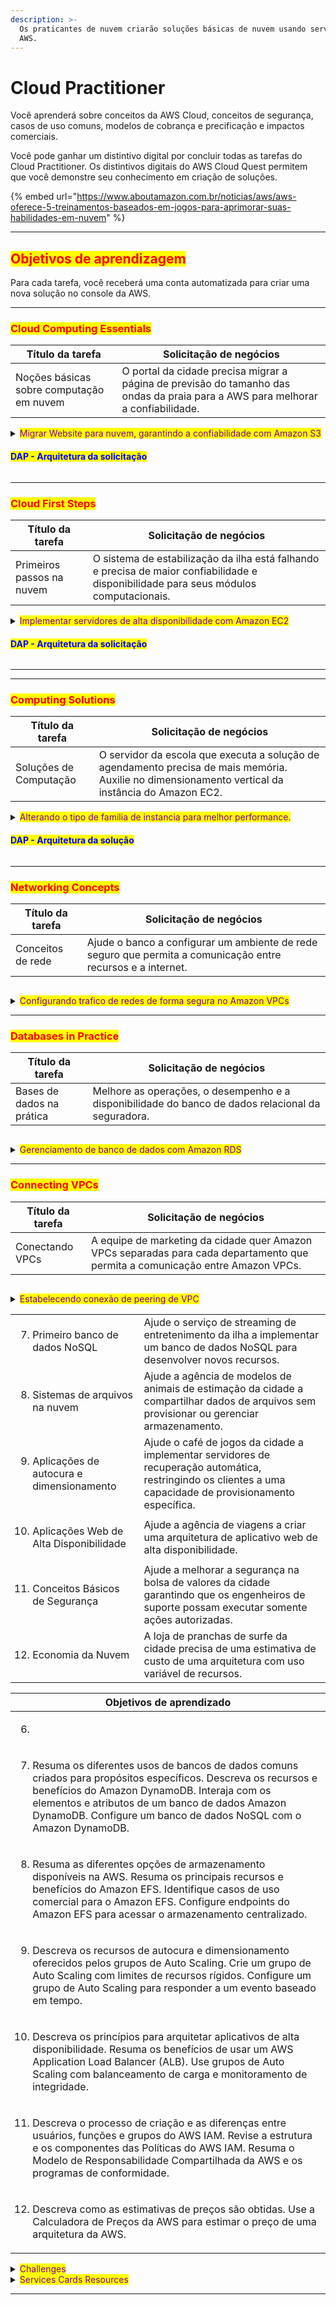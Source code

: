 ```yaml
---
description: >-
  Os praticantes de nuvem criarão soluções básicas de nuvem usando serviços da
  AWS.
---
```


# Cloud Practitioner

Você aprenderá sobre conceitos da AWS Cloud, conceitos de segurança, casos de uso comuns, modelos de cobrança e precificação e impactos comerciais.

Você pode ganhar um distintivo digital por concluir todas as tarefas do Cloud Practitioner. Os distintivos digitais do AWS Cloud Quest permitem que você demonstre seu conhecimento em criação de soluções.

{% embed url="https://www.aboutamazon.com.br/noticias/aws/aws-oferece-5-treinamentos-baseados-em-jogos-para-aprimorar-suas-habilidades-em-nuvem" %}

***

## <mark style="color:red;">**Objetivos de aprendizagem**</mark>

Para cada tarefa, você receberá uma conta automatizada para criar uma nova solução no console da AWS.

***

### <mark style="color:red;">Cloud Computing Essentials</mark>

| Título da tarefa                         | Solicitação de negócios                                                                                                         |
| ---------------------------------------- | ------------------------------------------------------------------------------------------------------------------------------- |
| Noções básicas sobre computação em nuvem | O portal da cidade precisa migrar a página de previsão do tamanho das ondas da praia para a AWS para melhorar a confiabilidade. |

<details>

<summary><mark style="color:purple;">Migrar Website para nuvem, garantindo a confiabilidade com Amazon S3</mark></summary>

Articule as características da plataforma de computação em nuvem da AWS. Descreva os principais benefícios do uso de produtos e serviços da AWS. Compare e contraste os serviços de nuvem da AWS com a infraestrutura On-Premises.&#x20;

1. Implemente a hospedagem de uma página da Web estática usando o Amazon S3.

* [x] Create a bucket in Amazon S3.
* [x] Enable static website hosting on the S3 Bucket
* [x] Test access to the webpage hosted on Amazon S3

***

<mark style="color:purple;">**Step 1**</mark>

1. In the top navigation bar search box, type: S3
2. In the search results, under services, click S3.
3. Go to the next step

<mark style="color:red;">**Concept:**</mark> The AWS Management Console is a web interface to access and manage the broad collection of service provided by Amazon Web Service (AWS).

![](<../../../.gitbook/assets/image (94).png>)

<mark style="color:purple;">**Step 2**</mark>

1. On the General purpose buckets lab tab, click the bucket name that starts with website-bucket-.
2. The bucket name that starts with website-bucket- contains code required for this lab.
3. Go to the next step

<mark style="color:red;">**Concept:**</mark> Amazon Simple Storage Service(Amazon S3) is an object storage service that offers industry-leading scalability, data availability, security, and performance. Customers of all sizes and industries can use Amazon S3 to store and protect any amount of data for a range of use cases, such as data lakes, websites, mobile application, backup and restore, archive, enterprise applications, IoT devices, and big data analystics.

![](<../../../.gitbook/assets/image (96).png>)

<mark style="color:purple;">Step 3</mark>

1. On the Objects tab, review the objects in the bucket

* Five files should be displayed
* These files contain the contents of the static webpage
* Local files can be loaded into this S3 bucket by using the Upload button.

2. choose the check box to select text.html.
3. Click Actions to expand the dropdown menu
4. Choose Rename object
5. Go to the next step

<mark style="color:red;">**Concept**</mark><mark style="color:red;">:</mark> A bucket is a container for objects stored in Amazon S3. Every object is contained in a bucket. Amazon S3 offers a range of storage classes for the objects that you store. You choose a class depending on your use case scenario and performance access requirements. Amazon S3 provides storage classes for frequently accessed, infrequently accessedm and archive access objects.

![](<../../../.gitbook/assets/image (97).png>)

<mark style="color:purple;">Step 4</mark>

1. Fpr new object name, type: error.html

* This file contains the code for the error page, which opens whenever something goes wrong.

2. Click save changes.
3. Go to the next step

<mark style="color:red;">**Concepts**</mark>: You can choose the geographical. AWS Region where Amazon S3 stores the buckets that you create. You might choose a Region to optimize latency, minimize costs, or address regulatory requirements. Objects stored in an AWS Region never leave the Region unless you explicitly transfer or replicate them to another Region. For example, objects stored in the Europe (ireland) Region never leave it. Howewer, Amazon S3 redundantly stores objects on multiple devices across a minimum of three Availability Zones in an AWS Region. An Availability Zones is one or more dicrete data centers with redundant power, networking, and connectivity in an AWS Region.

![](<../../../.gitbook/assets/image (98).png>)

<mark style="color:purple;">Step 5</mark>

1. In the success alert, review the message.
2. Click the Permissions tab.
3. Go to the next step

<mark style="color:red;">**Concept:**</mark> Using Amazon S3, you can upload objects up to 5GB in size with a single PUT operation. For larget objects, up to 5TB in size, use the mutipart upload API.

![](<../../../.gitbook/assets/image (99).png>)

<mark style="color:purple;">Step 6</mark>

1. In the block public access(bucket settings) section, review to ensure that blick all public access is set to Off.

* Turning off "blick all public access" is necessary for static web hosting through your S3 bucket.

2. Scroll down to Bucket policy
3. Go to the step

<mark style="color:red;">**Concept:**</mark> By default, all Amazon S3 resources(buckets, objects, and related subresources) are private. Only the resource owner can access them. The resource owner can optionally grant access permissions to others by writing an access policy.

![](<../../../.gitbook/assets/image (100).png>)

<mark style="color:purple;">Step 7</mark>

1. In the bucket policy editor window, review the policy

* This policy allows public access to the S3 bucket
* Effect says this policy will Allow acess.
* Principal defines who has access, In this case, \* represents anyone.
* Action defines what users can do to objects in the bucket. In this case, users can only retrieve data with GetObject.
* Resources specifiles that this policy applies to only this bucket.
* Generally, to safeguard against unintentional data exposure, we recommend strict S3 bucket permissions in production.
* Scroll up to the top of the page.
* Go to the next step

<mark style="color:red;">**Concept:**</mark> You can grant permissions to your Amazon S3 resources through bucket policies and user policies. Both options use JSON-based access policy language. An Amazon Resource Name(ARN) uniquely identifies AWS resources.

```json
{
    "Version": "2012-10-17",
    "Id": "StaticWebPolicy",
    "Statement": [
        {
            "Sid": "S3GetObjectAllow",
            "Effect": "Allow",
            "Principal": "*",
            "Action": "s3:GetObject",
            "Resource": "arn:aws:s3:::website-bucket-1bf06570/*"
        }
    ]
}
```

<mark style="color:purple;">Step 8</mark>

1. Click the Properties tab.
2. Go to the next step

<mark style="color:red;">**Concept**</mark>: To hosta static website on Amazon S3, configure you bucket for static website hosting, set permissions, and add in index document, Available options include redirects, logging, and error documents.

![](<../../../.gitbook/assets/image (103).png>)

<mark style="color:purple;">Step 9</mark>

1. Scroll down to Static website hosting.
2. Click edit
3. Go to the next step

![](<../../../.gitbook/assets/image (104).png>)

<mark style="color:purple;">Step 10</mark>

1. For static website hosting, choose Enable.
2. For hosting type, choose host a static website
3. For index document, type: index.html
4. For error document, type: error.html
5. Go to the next step

<mark style="color:red;">**Concept:**</mark> Amazon S3 supports virtual-hosted-style URL's and path-style URL's.

A virtual-hosted-style URL looks like: https://bucket-name.s3.Region.amazonaws.com/key

A path-style URL look like: https://s3.Region.amazonaws.com/bucket-name/keyname

![](<../../../.gitbook/assets/image (105).png>)

<mark style="color:purple;">Step 11</mark>

1. Scroll down to the bottom of the page.
2. Click Save changes
3. Go to the next step

<mark style="color:purple;">Step 12</mark>

1. Croll down to static website hosting.
2. Review to ensure that hosting type is set to bucket hosting.
3. Under bucket website endpoint, click the copy icon to copy the provided endpoint.
4. Go to the next step

![](<../../../.gitbook/assets/image (106).png>)

<mark style="color:purple;">Step 13</mark>

1. To load the Beach Wave Conditions webpage, in a new browser tab(or window) address bar, paste the bucket website endpoint that you just copied, and then press Enter.
2. Go to next step

![](<../../../.gitbook/assets/image (107).png>)

***

DIY Activities

* [x] Rename index.html to waves.html

![](<../../../.gitbook/assets/image (17).png>)

</details>

#### <mark style="color:blue;">DAP - Arquitetura da solicitação</mark>

<figure><img src="../../../.gitbook/assets/image (3) (1) (1) (1).png" alt=""><figcaption></figcaption></figure>

***

### <mark style="color:red;">Cloud First Steps</mark>

| Título da tarefa          | Solicitação de negócios                                                                                                                |
| ------------------------- | -------------------------------------------------------------------------------------------------------------------------------------- |
| Primeiros passos na nuvem | O sistema de estabilização da ilha está falhando e precisa de maior confiabilidade e disponibilidade para seus módulos computacionais. |

<details>

<summary><mark style="color:purple;">Implementar servidores de alta disponibilidade com Amazon EC2</mark></summary>

![](<../../../.gitbook/assets/image (18).png>)Resuma os benefícios da infraestrutura da AWS. Descreva as regiões e zonas de disponibilidade da AWS.&#x20;

1. Implante instâncias do Amazon EC2 em várias zonas de disponibilidade.

* [x] Launch two EC2 instances into separate AZs in same Region
* [x] Configure a user data scropt to display the instance in a browser

***

<mark style="color:purple;">**Step 1**</mark>

1. On the top navigation bar, review the Region selector to ensure that the Region is set to N. Virginia (us-east-1)
2. In the Services search box, type: EC2
3. In the search results, under service, click EC2
4. Go to the next step

<img src="../../../.gitbook/assets/image (4) (1) (1) (1).png" alt="" data-size="original">

<mark style="color:purple;">**Step 2**</mark>

1. In the left navigation pane, click EC2 Dashboard.
2. In the Launch instance section, click Launch Instance.
3. Go to the next step

<mark style="color:red;">**Concept:**</mark> An Amazon Elastic Compute Cloud (Amazon EC2) instance is a virtual server in the cloud.

![](<../../../.gitbook/assets/image (5) (1) (1) (1).png>)

<mark style="color:purple;">**Step 3**</mark>

1. In the Name and tags section, for name, type a name that you like, such as: webserver01
2. In the Application and OS images section, under Quick Start, choose Amazon Linux.
3. Scroll down to Amazon Machine Image (AMI).
4. Go to the next step

<mark style="color:red;">**Concept:**</mark> An Amazon Machine Image (AMI) provides the information required to launch an instance. You must specify an AMI when you launch an instance. You can launch multiple instances from a single AMI when you need multiple instances with the same configuration. You can use different AMIs to launch instances when you need different configurations.

![](<../../../.gitbook/assets/image (6) (1) (1).png>)

<mark style="color:purple;">**Step 4**</mark>

1. Click the Amazon Machine Image (AMI) dropdown menu.
2. Choose Amazon Linux 2 AMI (HVM).

* Be sure to choose Amazon Linux 2, not Amazon Linux 2023 AMI, or your launch will fail.

3. For instance type, if not already selected, choose t2.micro.
4. Scroll down to Key pair (login)
5. Go to the next step.

<mark style="color:red;">**Concept:**</mark> When you launch an instance, the instance type that you specify determines the hardware of the host computer used for your instance. Each instance type offers different compute, memory, and storage capabilities and are grouped in instance families based on these capabilities.

![](<../../../.gitbook/assets/image (7) (1) (1).png>)

<mark style="color:purple;">**Step 5**</mark>

1. For Key pair name, choose proceed without a key pair.
2. In the Network settings section, click Edit.
3. Go to the next setp

<mark style="color:red;">**Concept:**</mark> Amazon EC2 uses public key cryptography to encrypt and decrypt login information. Public key cryptography uses a public key to encrypt a piece of data, and then the recipient uses their private key to decrypt the data. The public and private keys are known as a key pair.

![](<../../../.gitbook/assets/image (8) (1) (1).png>)

<mark style="color:purple;">**Step 6**</mark>

1. For VPC, choose LabVpc.

* Your solution will fail if you do not choose this VPC.

2. For Subnet, choose the subnet in the us-east-1a Availability Zone

* Node the AZ choices on the dopdown list.

3. Go to the next step

<mark style="color:red;">**Concept:**</mark> Amazon EC2 is hosted in multiple locations worldwide. These locations are composed of Regions, Availability Zones (AZs), and Local Zones. Each Region, is a separate geographic area that has multiple, isolated localtions known as Availability Zones.

A virtual Private Cloud (VPC) is a virtual network dedicated to your AWS account. While a VPC resides in an AWS Region, a subnet must reside within a single AZ.

![](<../../../.gitbook/assets/image (9) (1) (1).png>)

<mark style="color:purple;">**Step 7**</mark>

1. For Security Group Name, type: Security-Group-Lab
2. For Description, type: HTTP Security Group
3. For Type, choose HTTP.
4. Scroll down to configure storage,
5. Go to the next step;

<mark style="color:red;">**Concept:**</mark> A security group acts as a virtual firewall that controls the traffic for one or more instances. When you launch an instance, you can specify one or more security groups is used. You can add rules to each security group that allows traffic to or from its associated instances.

![](<../../../.gitbook/assets/image (10) (1) (1).png>)

<mark style="color:purple;">**Step 7**</mark>

1. In the configure storage section, for Root volume, choose gp2 from the dropdown menu.

* If gp3 is selected, confirme that you chose the correct AMI in a provious step.

2. Click to expand the Advanced details section.
3. Go to the next step

<mark style="color:red;">**Concepts:**</mark> When you launch an instance, the root device volume contains the image used to boot instance

![](<../../../.gitbook/assets/image (11) (1) (1).png>)

<mark style="color:purple;">**Step 8**</mark>

1. Open the user-data file that you downloaded earlier ([user-data](https://github.com/danncastro/aws-hands-on-labs/blob/main/cloud-quest/cloud-pratitioner/user-data)), and then review the content.

* This user data script launches a web server, using port 80, to display internal information about the instance.
* The code block in your file is longer than what is displayed in the screenshot exemple.

2. Go to the next step

![](<../../../.gitbook/assets/image (12) (1) (1).png>)

<mark style="color:purple;">**Step 9**</mark>

1. On the console, scroll down to User data.
2. Click choose file.
3. Select the user-data file that you review in previous step (not shown)
4. Go to the next step.

<mark style="color:red;">**Concept**</mark>: When you launch an instance in Amazon EC2, you have the options of passing user data to the instance that can be used to perform common automated configuration task and even run scripts after the instance starts.

![](<../../../.gitbook/assets/image (13) (1) (1).png>)

<mark style="color:purple;">**Step 10**</mark>

1. Review the User data content
2. Go to next step

![](<../../../.gitbook/assets/image (14) (1) (1).png>)

<mark style="color:purple;">**Step 11**</mark>

1. Review the Summary section.

* The Summary section, when your browser is fully expanded, will float on the right side.
* For Software Image (AMI) confirm you have selected Amazon Linux 2.

2. Click Launch instance.
3. Go to the next step

<mark style="color:red;">**Concept:**</mark> It's always a good idea to review the instance launch details that you have configured before you deploy the instance.

![](<../../../.gitbook/assets/image (15) (1) (1).png>)

<mark style="color:purple;">**Step 12**</mark>

1. In the sucess alert, review the message.
2. Scroll down to the bottom of the page.
3. Go to the next step

![](<../../../.gitbook/assets/image (16) (1) (1).png>)

<mark style="color:purple;">**Step 13**</mark>

1. Click view all instances.

* If you receive an error related to insufficient capacity, try using the t3 instance family instead of t2.

2. Go to the next step.

![](<../../../.gitbook/assets/image (17) (1) (1).png>)

<mark style="color:purple;">**Step 14**</mark>

1. In the instances section, choose the check box to select your EC2 instance.
2. Under Instance state, review to ensure that the instance is Running before proceeding.
3. After the instance state display Running, under Public IPv4 DNS, click the copy icon to copy the provided address.

* Do not use the "open address" link.

4. Go to the next step.

<mark style="color:red;">**Concept:**</mark> An instance enters the pending state when it launches for the firt time. It changes to a running state when it is ready for use.

![](<../../../.gitbook/assets/image (19) (1).png>)

<mark style="color:purple;">**Step 15**</mark>

1. In a new browser tab address bar, paste the DNS that you just copied and press Enter.
2. Review the details about your instance.

* The user data script generates a webpage to display the instance details.
* You might need to refresh your browser to see that the instance is running.
* If you see a connection timeout message when opening the webpage, check that the address begins with http and not https.
* The public DNS and the security group are used to access the instance details that appear on the webpag.

<img src="../../../.gitbook/assets/image (20) (1).png" alt="" data-size="original">.

***

DIY Activities

* [x] Launch a second Amazon EC2 instance in a different Availability Zone of the same AWS Region.

<img src="../../../.gitbook/assets/image (19).png" alt="" data-size="original">

![](<../../../.gitbook/assets/image (20).png>)<img src="../../../.gitbook/assets/image (21).png" alt="" data-size="original">

</details>

#### <mark style="color:blue;">DAP - Arquitetura da solicitação</mark>

<figure><img src="../../../.gitbook/assets/image (2) (1) (1) (1).png" alt=""><figcaption></figcaption></figure>

***

***

### <mark style="color:red;">Computing Solutions</mark>

| Título da tarefa       | Solicitação de negócios                                                                                                                            |
| ---------------------- | -------------------------------------------------------------------------------------------------------------------------------------------------- |
| Soluções de Computação | O servidor da escola que executa a solução de agendamento precisa de mais memória. Auxilie no dimensionamento vertical da instância do Amazon EC2. |

<details>

<summary><mark style="color:purple;">Alterando o tipo de familia de instancia para melhor performance.</mark></summary>

Descreva famílias de instâncias e tipos de instâncias do Amazon EC2. Descreva o dimensionamento horizontal e vertical.

1. Reconhecer opções para conectar-se a instâncias do Amazon EC2.

* [x] &#x20;Explore Amazon EC2 instance types.
* [x] Filter EC2 instances based on their attributes.
* [x] Connect to an EC2 instance using Amazon EC2 Session Manager
* [x] View EC2 instance metadata using the instance public IP address.
* [x] Start and stop an EC2 instance by using the Amazon EC2 console.

***

<mark style="color:purple;">**Step 1**</mark>

1. On the top navigation bar, review the Region selector to ensure that the Region is set to N. Virginio (us-east-1).
2. In the Services search box, type: EC2
3. In the search results, under Services, click EC2.
4. Go to next step

![](<../../../.gitbook/assets/image (22) (1).png>)

<mark style="color:purple;">**Step 2**</mark>

1. In the left navigation pane, click instances.
2. Go to the next step

<mark style="color:red;">**Concepts:**</mark> Amazon Elastic Compute Cloud (Amazon EC2) instances provide virtual compute capacity in the cloud. With a choice of processor, storage, networking, operating system, and purchase model the service offers a broad and deep solution.

![](<../../../.gitbook/assets/image (23) (1).png>)

<mark style="color:purple;">**Step 3**</mark>

1. In the instances section, choose the check box to select the AWS Computing Solutions instance.
2. Click the Details tab.
3. Review the details.
4. Go to the next step

<mark style="color:red;">**Concepts**</mark>: Information about the instance (such as its public IP, private IP, and public DNS) is displyaed in the instance summary section by selecting the EC2 instance.

![](<../../../.gitbook/assets/image (24) (1).png>)

<mark style="color:purple;">**Step 4**</mark>

1. in the left navigation pane, click Instance Types.
2. Go to the next step

<mark style="color:red;">**Concept:**</mark> Amazon EC2 provides a wide selection of instance types that belong to instance families that are optimized to fit different use cases.

![](<../../../.gitbook/assets/image (25) (1).png>)

<mark style="color:purple;">**Step 5**</mark>

1. In the Instances types section, in the filter box, type the fllowing and press Enter after each:

* t3.large
* c5.large
* r5.large

2. Choose the three check boxes to select each added instance types.
3. Go to the next step

<mark style="color:red;">Concept:</mark> Each instance type includes one or more instance sizes, so you can scale your resources to the requirements of your target workload.

![](<../../../.gitbook/assets/image (26) (1).png>)

<mark style="color:purple;">**Step 6**</mark>

1. For each instance types, review the instance details.
2. To compare compute, networking, storage, accelerators, and pricing information, scroll down.
3. In the left navigation pane, click instances.
4. Go to the next step

<mark style="color:red;">**Concept:**</mark> Using the Amazon EC2 console, you can filter instance attributes such as instance types, instance family, and instance size. You can search using keyworkds, atribute names, or expressions.

![](<../../../.gitbook/assets/image (27) (1).png>)

<mark style="color:purple;">**Step 7**</mark>

1. Choose the check box to select the AWS Computing Solutions instances.
2. On the details tab, under Public IPv4 address, click the copy icon to copy the provided address.

* Do not use the "open address" link

3. Go to the next step

<mark style="color:red;">**Concept:**</mark> Instance metadata is data about your instance that you can use to configure or manage the running instance. Instance metadata is divided into categories; for exemple, host name, events, and securiy groups.

![](<../../../.gitbook/assets/image (28) (1).png>)

<mark style="color:purple;">**Step 8**</mark>

1. Open a new browser tab, and then paste the IP Address that you just copied and press Enter (not shown).
2. Review the instance details, and then return to the previous browser.

* You should land on the instance page in the Amazon EC2 Console.

3. Go to the next step.

<mark style="color:red;">**Concept:**</mark> When creeating a new insntace, you can enable the instance metadata service (IMDS) through the Advanced details sections. This way, you can display attibute details by using the instance's public IP.

![](<../../../.gitbook/assets/image (29) (1).png>)

<mark style="color:purple;">**Step 9**</mark>

1. In the instances section, click Connect.
2. Go to the next step

<mark style="color:red;">**Concept:**</mark> You have the flexibility to connect to an EC2 instance by using Amazon EC2 Instance Connect, Session Manager (a capability of AWS Systems Manager), or an SSH client.

![](<../../../.gitbook/assets/image (30) (1).png>)

<mark style="color:purple;">**Step 10**</mark>

1. Click EC2 Instance Connect tab.
2. Review the connection settings.
3. Click the Session Manager tab.
4. Go to the next step

<mark style="color:red;">**Concept:**</mark> EC2 Instance Connect provides an efficient and secure way to connect to your Linux instances. EC2 Instance Connect uses AWS Identity and Access Management (IAM) policies and principals to control SSH access to you instances, removing the need to share and manage SSH keys.

![](<../../../.gitbook/assets/image (31).png>)

<mark style="color:purple;">**Step 11**</mark>

1. Review the Session Manager usage details.
2. Click the SSH client tab.
3. Go to the next step

<mark style="color:red;">**Concept:**</mark> Using Session Manager, you can manage your EC2 instances through an interactive one-click, browser-based shell or through the AWS Command Line Interface (AWS CLI). After the session begins, you can run bash commands as you would through any other connection type.

![](<../../../.gitbook/assets/image (32).png>)

<mark style="color:purple;">**Step 12**</mark>

1. Review the requirements for connecting through SSH.
2. Click to go back to the Session Manager tab.
3. Go to the next step.

<mark style="color:red;">**Concept:**</mark> You can connect to your instance by using an SSH client on your local device through your instance key pair. Your device might have an SSH client by default or you might need to install an SSH client.

![](<../../../.gitbook/assets/image (33).png>)

<mark style="color:purple;">**Step 13**</mark>

1. Click connect, and then wait for the terminal window to open.
2. Go to the next step.

<mark style="color:red;">**Concept:**</mark> Session Manager provides secure and auditable node management without the need to open inbound ports, maintain bastion hosts, or manage SSH keys. Session Manager also allows you to comply with corporate policies that require controlled access to managed nodes, strict security practicesm and fully auditable logs with node access details, while providing end users with simple onde-click cross-platform access to your managed nodes.

![](<../../../.gitbook/assets/image (34).png>)

<mark style="color:purple;">**Step 14**</mark>

1. To provide root privileges to the current session, in the terminal window, at the command prompt, run the following command (type the command and press Enter):  `sudo -i`
2. To change to the application directory, run: `cd ../home/ec2-user/sample-app`

* Be sure to add a space between `cd` and the `../` command.
* A sample application resides on this instance.

3. To view the files in the sample\_app directory, run: `ls`
4. To check the instance log, run: `tail -lf aws_compute_solutions.log`

<mark style="color:red;">**Concept:**</mark> After you are connected to the instance, you can control the instance by using AWS CLI command. The command prompt behaves as if you are connected locally.

![](<../../../.gitbook/assets/image (35).png>)

<mark style="color:purple;">**Step 15**</mark>

1. Review the log details.

* To quit, press CTRL + C on your keyboard.

2. Close the terminal tab to return to the instances page in the Amazon EC2 console.
3. Go to the next step.

![](<../../../.gitbook/assets/image (36).png>)

<mark style="color:purple;">**Step 16**</mark>

1. Click Actions to expand the dropdown menu.
2. Choose Instance settings.
3. Choose Edit user data.
4. Go to the next step

<mark style="color:red;">**Concept:**</mark> You can use the Actions dropdown menu to control the instance state and modify instance attributes.

![](<../../../.gitbook/assets/image (37).png>)

<mark style="color:purple;">**Step 17**</mark>

1. Under Current user data, review the commands.
2. Click Cancel.
3. Go to the next step

<mark style="color:red;">**Concept**</mark>**:** You can also use instance metadata to access user data that you specified when launching your instance.

![](<../../../.gitbook/assets/image (38).png>)

<mark style="color:purple;">**Step 18**</mark>

1. In the left navigation pane, click instances.
2. In the Instances section, click Instance state to expand the dropdown menu.
3. Choose Stop instance.
4. Go to the next step.

<mark style="color:red;">**Concept:**</mark> Using the instance state dropdown menu, you can place an instance into different states of activity. You can start and stop an instance if it has an Amazon Elastic Block Store (Amazon EBS) volume as its root device.

![](<../../../.gitbook/assets/image (39).png>)

<mark style="color:purple;">**Step 19**</mark>

1. In the pop-up box, click Stop.
2. Go to the next step

<mark style="color:red;">**Concept:**</mark> Afteran instance stops, CPU usage and data transfer charges cease, but storage charges for any attached Amazon EBS volumes continue.

![](<../../../.gitbook/assets/image (40).png>)

<mark style="color:purple;">**Step 20**</mark>

1. Review the successfully stopped banner.
2. On the Details tab, after the instance state changes to Stopped, review the Public IPv4 address and DNS.

* They should both be empty. You may need to click the refresh button under the banner to see the empty settings.

3. Go to the next step.

<mark style="color:red;">**Concept:**</mark> Each time you start a stopped instance, AWS charges a minimum of one minutes for the use of per-second billing instances. After one minute, AWS charges only for the seconds that you use.

![](<../../../.gitbook/assets/image (41).png>)

<mark style="color:purple;">**Step 21**</mark>

1. In Actions to expand the dropdown menu.
2. Choose instance settings.
3. Review the available options.

* You have different options to change your instance, such as type, termination protectionm and shutdown behavior.

4. Go to the next step.

<mark style="color:red;">**Concept:**</mark> You must stop your Amazon EBS-backend instance before you can change its instance type. Plan for downtime while your instance is stopped. Stopping the instance and changing its instance type might take a few minutes, and restarting your instance might take a variable amount of time depending on your application's startup scripts.

![](<../../../.gitbook/assets/image (42).png>)

<mark style="color:purple;">**Step 22**</mark>

1. Click Instance state to expand the dropdown menu.
2. Choose Start Instance.
3. Go to the next step

![](<../../../.gitbook/assets/image (43).png>)

<mark style="color:purple;">**Step 23**</mark>

1. After the instance reaches the Running state, review the instance details.

* Node that the public IPv3 address and DNS are now populated.

2. Go to the next step.

![](<../../../.gitbook/assets/image (44).png>)

Finished.

</details>

#### <mark style="color:blue;">DAP - Arquitetura da solução</mark>

<figure><img src="../../../.gitbook/assets/image (21) (1).png" alt=""><figcaption></figcaption></figure>

***

### <mark style="color:red;">Networking Concepts</mark>

| Título da tarefa  | Solicitação de negócios                                                                                      |
| ----------------- | ------------------------------------------------------------------------------------------------------------ |
| Conceitos de rede | Ajude o banco a configurar um ambiente de rede seguro que permita a comunicação entre recursos e a internet. |

<figure><img src="../../../.gitbook/assets/image (17) (1).png" alt=""><figcaption></figcaption></figure>

<details>

<summary><mark style="color:purple;">Configurando trafico de redes de forma segura no Amazon VPCs</mark></summary>

Defina os principais recursos de VPCs, sub-redes, gateways de internet e tabelas de rotas. Descreva os benefícios de usar Amazon VPCs. Declare os conceitos básicos de notação de bloco CIDR e endereçamento IP.&#x20;

1. Explique como o tráfego VPC é roteado e protegido usando gateways, listas de controle de acesso à rede e grupos de segurança.

* [x] Explore the components that comprise a virtual private cloud (VPC)
* [x] Configure a route table attached to a subnet within a VPC.
* [x] Configure an internet gateway inside a VPC.
* [x] Configure inbound rules within a security group to control access.

***

<mark style="color:purple;">**Step 1**</mark>

1. On the top navigation bar, review the Region selector to ensure that the Region is set to N. Virginio (us-east-1).
2. In the Services search box, type: EC2
3. In the search results, under Services, click EC2.
4. Go to next step

<mark style="color:red;">**Concept:**</mark> AWS launched its very first Amazon Elastic Compute Cloud (Amazon EC2) instance in August, 2006.

![](<../../../.gitbook/assets/image (22) (1).png>)

<mark style="color:purple;">**Step 2**</mark>

1. In the left navigation pane, click instances.
2. Go to the next step

![](<../../../.gitbook/assets/image (5) (1).png>)

<mark style="color:purple;">**Step 3**</mark>

1. In the instances section, choose the check box to select Web Server instance.
2. On the Details tab, under Public IPv4 address, click the copy icon to copy the provided addredd.
3. Go to the next step

![](<../../../.gitbook/assets/image (1) (1) (1).png>)

<mark style="color:purple;">**Step 4**</mark>

1. In a new browser tab, paste the IP Address that you just copied and press Enter.

* After a few minutes, a site timeout message will appear.

2. To solve this issue return to the previous browser (the Instances page in the Amazon EC2 console).
3. Go to the next step

![](<../../../.gitbook/assets/image (2) (1) (1).png>)

<mark style="color:purple;">**Step 5**</mark>

1. In the instances section, choose the check box to select the Web Server instance.
2. Click the Networking tab.
3. Review the Public and Private IIPv4 address.
4. Go to the next step

<mark style="color:red;">**Concepts**</mark>: Using Amazon Virtual Private Cloud (Amazon VCP), you can launch AWS resources into a virtual network closely resembles a traditional network that you'd operate in you own data center, with the benefits of using the scalable infrastructure of AWS.

![](<../../../.gitbook/assets/image (3) (1) (1).png>)

<mark style="color:purple;">**Step 6**</mark>

1. Under Subnet ID, click the provided ID.
2. Go the next step

<mark style="color:red;">**Concepts**</mark>: A subnet is a range of IP addresses in your VPC. You can launch AWS resources into a specified subnet. Each subnet must reside entirely within one Availability Zone and cannot span zones.

![](<../../../.gitbook/assets/image (4) (1) (1).png>)

<mark style="color:purple;">**Step 7**</mark>

1. In the Subnets section, choose the check box to select the network-concepts subnet.
2. Click the Route table tab.
3. Next to Route table, click the link name that contains web-server-netSubnet1

<mark style="color:red;">**Concepts**</mark>: A route table contains a set of rules, called routes, that are used to determine where network traffic from your subnet or gateway is directed. Use a public subnet for internet-connected resources and a private subnet for resources not connected to the Internet.

![](<../../../.gitbook/assets/image (5) (1) (1).png>)

<mark style="color:purple;">**Step 8**</mark>

1. In the Route tables section, choose the check box to select the network-concepts route table.
2. Click the Routes tab.
3. Review the two route table entries.

* One route sends local traffic to the local network only, and the other route sends all other traffic to the internet through a NAT gateway.

4. Click Edit routes.
5. Go to the next step.

<mark style="color:red;">**Concepts**</mark>: The CIDR naming convention 0.0.0.0/0 represents all IPv4 address (::/0 for IPv6).

![](<../../../.gitbook/assets/image (6) (1).png>)

<mark style="color:purple;">**Step 9**</mark>

1. To delete e NAT gateway from the route table, click Remove.
2. Go to the next step.

<mark style="color:red;">**Concepts**</mark>: A NAT gateway is a network address translation (NAT) service. With a NAT gateway, instances in a private subnet can connect to services outside your VPC. External services cannot initiate a connection with those instances.

![](<../../../.gitbook/assets/image (7) (1).png>)

<mark style="color:purple;">**Step 10**</mark>

1. Click Add route.
2. To configure the new route, for Destination, type: 0.0.0.0/0
3. For Target, choose Internet Gateway.
4. Choose igw-xxxxxxx(network-concepts/VPC).
5. Click Save changes.
6. Go to the next step

<mark style="color:red;">**Concepts**</mark>: An internet gateway serves two purposes:

* Provide a target in your VPC route tables for internet-routable traffic.
* Perform network address translation (NAT) for instances that have been assigned public IPv4 addresses.

![](<../../../.gitbook/assets/image (8) (1).png>)

<mark style="color:purple;">**Step 11**</mark>

1. On the Routes tab, review the new internet gateway association.

* The subnet is now reachable from the internet.

2. Navigate to the Instances page on the Amazon EC2 console.

* Remember, on the top navigation bar, you can use the Services search box (or click Services) to navigate to a different service console

3. Go to the next step

<mark style="color:red;">**Concepts**</mark>: An internet gateway supports IPv4 and IPv6 traffic. It does not cause availability risks or bandwidth constraints on your network traffic. There's no additional charge for having an internet gateway in you account.

![](<../../../.gitbook/assets/image (9) (1).png>)

<mark style="color:purple;">**Step 12**</mark>

1. In the felt navigation pane, click instances.
2. In the Instances section, choose the check box to select the Web Server instance.
3. Click the Security tab.
4. Under Security groups, click WebServerSecurityGroup
5. Go to the next step

![](<../../../.gitbook/assets/image (10) (1).png>)

<mark style="color:purple;">**Step 13**</mark>

1. On the Inbound rules tab, click Edit inbounds rules.
2. Go to the next step

<mark style="color:red;">**Concepts**</mark>: For each security group, you can add rules that control the traffic based on protocols and port numbers. Separate sets of rules exist for inbound traffic and outbound traffic.

![](<../../../.gitbook/assets/image (11) (1).png>)

<mark style="color:purple;">**Step 14**</mark>

1. Click Add rule
2. Go to the next step

<mark style="color:red;">**Concepts**</mark>: When you create a VPC, it comes with a default security group. You can create additional security groups for each VPC.

![](<../../../.gitbook/assets/image (12) (1).png>)

<mark style="color:purple;">**Step 15**</mark>

1. In the Inbound rules section, for Type, click the search box to expand the dropdown menu.
2. Scroll down to see the varius predefined protocols available.

* You can see MYSQL/Aurora protocol on the dropdown menu, which you will use in the upcoming DIY section of this solution.

3. Choose HTTP.
4. Go to the next step.

<mark style="color:red;">**Concepts**</mark>: You can create a security group and add rules that reflect the role of the instance that is associated with the security group. For example, an instnace that is configured as a web server needs security group rules that allow inbound HTTP and HTTPS access. Likewise, a database instance needs rules that allow access for the type of database, such as access over port 3306 for MySQL.

![](<../../../.gitbook/assets/image (13) (1).png>)

<mark style="color:purple;">**Step 16**</mark>

1. For Source, choose Anywhere-IPV4.
2. Review the recommended setting warning alert.
3. Click Save rules.
4. Go to the next step

<mark style="color:red;">**Concepts**</mark>: Security groups are stateful. For example, if you send request from an instance, the response traffic for that request is allowed to reach the instance regardless of the inbound security group rules. Responses to allowed inbound traffic are allowed to leave the instance, regardless of the outbound rules.

![](<../../../.gitbook/assets/image (14) (1).png>)

<mark style="color:purple;">**Step 17**</mark>

1. In the left navigation pane, click Instances.
2. Go to the next step.

![](<../../../.gitbook/assets/image (15) (1).png>)

<mark style="color:purple;">**Step 18**</mark>

1. In the Instances section, choose the check box to select the Web Server instance.

* This will test connectivity using a Java application.

2. Click the Networking tab.
3. Under Publick IPv4 address, click the copy icon to copy the provided address.
4. Go to the next step

![](<../../../.gitbook/assets/image (118).png>)

<mark style="color:purple;">**Step 19**</mark>

1. In the new browser tab, paste the instance IP address that you just coiped and press Enter.
2. Review the application that loads from the publick IP address.
3. Review the connection from the internet to the Web Server.

* A connection should be established.

4. Review the connection from the Web Server to the DB Server.

* A connection from the Web Server to the DB Server sould display as failed.

5. Go to the next step

<mark style="color:red;">**Concepts**</mark>: To deploy a working internet gateway, the following must be completed:

* The internet gateway must be attached to a VPC
* Route tables associated with your public subnet must have a route to your internet gateway.
* Security groups associated with your VPC must allow traffic to/from the internet.
* Any instances in the VPC must have a public IP or Elastic IP address assigned.

![](<../../../.gitbook/assets/image (119).png>)

Finished.

</details>

***

### <mark style="color:red;">Databases in Practice</mark>

| Título da tarefa          | Solicitação de negócios                                                                            |
| ------------------------- | -------------------------------------------------------------------------------------------------- |
| Bases de dados na prática | Melhore as operações, o desempenho e a disponibilidade do banco de dados relacional da seguradora. |

<figure><img src="../../../.gitbook/assets/image.png" alt=""><figcaption></figcaption></figure>

<details>

<summary><mark style="color:purple;">Gerenciamento de banco de dados com Amazon RDS</mark></summary>

Revise os recursos, benefícios e tipos de banco de dados disponíveis com o Amazon RDS. Descreva o dimensionamento vertical e horizontal no Amazon RDS. Use réplicas de leitura do Amazon RDS para aumentar o desempenho do banco de dados.&#x20;

1. Implemente implantações multi-AZ do Amazon RDS para aumentar a disponibilidade.

* [x] Launch an Amazon RDS instance.
* [x] Configure a Multi-AZ deploymnet
* [x] Configure Amazon RDS backups.

***

<mark style="color:purple;">**Step 1**</mark>

1. In the top navigation bar search box, type: RDS
2. In the search results, under Services, click RDS.
3. Go to the next step

![](<../../../.gitbook/assets/image (1).png>)

<mark style="color:purple;">**Step 2**</mark>

1. In the left navigation pane, click Databases.
2. In the Databases section, click Create database.
3. Go to the next step

<mark style="color:red;">**Concept:**</mark> Amazon Relational Database Service (Amazon RDS) is a managed service. This  means that your database administrator can focus on innovating instead of patching and updating their database and infrastructure.

Amazon RDS is optmized for memory, performance, and input/output. With Amazon RDS, you only pay for the resources that you actually consume.

![](<../../../.gitbook/assets/image (2).png>)

<mark style="color:purple;">**Step 3**</mark>

1. To fine-tune your configuration, for Choose a database creation method, choose Standard create.
2. For Engine type, choose MariaDB.
3. Go to the next step.

<mark style="color:red;">**Concept:**</mark> AWS offers several familiar database (DB) engines. Amazon Aurora, a lightning fast database solution at AWS, is up to five times faster than MySQL and three times faster than PostgreSQL. Aurora databases are highly secure, available, and durable.

&#x20;![](<../../../.gitbook/assets/image (3).png>)

<mark style="color:purple;">**Step 4**</mark>

1. For Engine Version, keep the default MariaDB version provided.

* The default version might be different from what is displayed in the screenshot example.

2. For Templates, choose Dev/Test.
3. Go to the next step

<mark style="color:red;">**Concept:**</mark> Amazon RDS provides three templates for you deployment: Production, Dev/Test, and Free Tier. Use Free Tier if you wish to learn or deploy a quick proof of concept. Use Production only when deploying a production-level system

![](<../../../.gitbook/assets/image (4).png>)

<mark style="color:purple;">**Step 5**</mark>

1. For DB instance identifier, type: my-database

* This is the name of your DB instance.

2. For Master username, keep the default username of admin.
3. For Credentials management, choose Self managed
4. For Master password, type: ILoveLearning!123
5. For Confirm password, type the password again.
6. Go to the next step

<mark style="color:red;">**Concept:**</mark> You DB instance identifier is the name that you see when you search for your instance in the console. You can connect this database with the credentials that you provide here.

![](<../../../.gitbook/assets/image (5).png>)

<mark style="color:purple;">**Step 6**</mark>

1. Scroll down to instance configuration
2. For DB Instance class, choose Burstable classes.
3. On the dropdown menu below that, choose db.t3.xlarge

* Only t3 db classes are supoported in this lab.

4. For Storage type, on the dropdown menu, choose General Purpose SSD (gp2).
5. For Allocated storage, type: 20
6. Go to the next step

<mark style="color:red;">**Concept:**</mark> Amazaon RDS supports the most demanding database applications. You can choose between two SSD-backed storage options. One is optimized for high performance OLTP applications, and the other is optimize for cost-effective, general-purpose use.

![](<../../../.gitbook/assets/image (6).png>)

<mark style="color:purple;">**Step 7**</mark>

1. For Storage autoscaling, chick the expand arrow.
2. Review the default option of Enable storage autoscaling.
3. For Maximum storage threshold, review the default threshold of 1000GB.
4. Under Availability & durability, for multi-AZ deployment, choose Create a standby instance.
5. Go to the next step

<mark style="color:red;">**Concept:**</mark> Using the MySQL, MariaDB, Oracle, and PostgreSQL engines, you can scale up to 64 TB of storage. SQL Server supports up too 16 TB. Storage scaling is on the fly, with zero downtime.

![](<../../../.gitbook/assets/image (7).png>)

<mark style="color:purple;">**Step 8**</mark>

1. In the Connectivity section, for Virtual private cloud (VPC), keep the default value of Default VPC.
2. For DB subnet group, keep the default setting.
3. For Public access, keep the default setting.
4. For VPC security group (firewall), keep the default setting.
5. Go to the next step

<mark style="color:red;">**Concept:**</mark> Amazon RDS helps you control network access to you database. You can also run your RDS DB instances in a virtual private cloud (VPC). This way, you can isolate your DB instances and connect to you existing IT infraestructure through an industry standard encrypted IPsec VPN.

![](<../../../.gitbook/assets/image (8).png>)

<mark style="color:purple;">**Step 9**</mark>

1. In the Monitoring section, for Performance insights, clear the check box to deselect Turn on Performance Insights.
2. For Additional configuration, click the expand arrow.
3. For Enhanced Monitoring, clear the check box to deselect Enable Enhanced monitoring.

* If either Performance Insights or Enhanced monitoring are enabled, you'll get a permissions error when trying to create the database.

4. Scroll down to the Additional configuration section.
5. Go to the next step.

![](<../../../.gitbook/assets/image (9).png>)

<mark style="color:purple;">**Step 10**</mark>

1. In the Additional configuration section, for Additional configuration, click de expand arrow.
2. For Initial database name, type: my\_database
3. For DB parameter group and Option group, review the default options.
4. Under Backup, review the default options.
5. Go to the next step

<mark style="color:red;">**Concept:**</mark> In order for AWS to sucessfully provision an RDS DB instance for you, you must first specify an initial database name. if you failt to spacify an initial database, your instance can still be provisioned, but it might not work properly.

![](<../../../.gitbook/assets/image (10).png>)

<mark style="color:purple;">**Step 11**</mark>

1. In the Additional configuration section, for Encryption, review the default option of Enable encryption.
2. Go to the next step

![](<../../../.gitbook/assets/image (12).png>)

<mark style="color:purple;">**Step 12**</mark>

1. For Maintenance, clear the check box to deselect Enable auto minor version upgrade.
2. For Maintenance window, review the default selection of No preference
3. Scroll down and click Create database (not shown).
4. Go to the next step.

![](<../../../.gitbook/assets/image (13).png>)

<mark style="color:purple;">**Step 13**</mark>

* Expect about 15-20 minutes to create your RDS instance. It's a great time to get a cup of coffe or a snack!
* You may see a pop-up window. Please close it.

1. When you return, in the Databases section, click the refresh icon.
2. Under Status, review to ensure that the DB status is Available.
3. Click my-database.
4. Go to the next step

![](<../../../.gitbook/assets/image (14).png>)

<mark style="color:purple;">**Step 14**</mark>

1. Click Actions to expand the dropdown menu.
2. Review the different options.

* The options, such as Create read replica, can be used to manage your existing DB instance.

3. Go to the next step.

![](<../../../.gitbook/assets/image (15).png>)

***

DIY Activities

* [x] Create a read replica of your primary database using a db.t3.xlarge instance

![](<../../../.gitbook/assets/image (16).png>)

***

</details>

***

### <mark style="color:red;">Connecting VPCs</mark>

| Título da tarefa | Solicitação de negócios                                                                                                        |
| ---------------- | ------------------------------------------------------------------------------------------------------------------------------ |
| Conectando VPCs  | A equipe de marketing da cidade quer Amazon VPCs separadas para cada departamento que permita a comunicação entre Amazon VPCs. |

<figure><img src="../../../.gitbook/assets/image (120).png" alt=""><figcaption></figcaption></figure>

<details>

<summary><mark style="color:purple;">Estabelecendo conexão de peering de VPC</mark></summary>

Resuma como o peering de VPC funciona com o Amazon VPC. Explique as etapas para estabelecer uma conexão de peering de VPC. Crie uma conexão de peering entre dois Amazon VPCs.&#x20;

1. Estabeleça uma conexão de peering entre Amazon VPCs usando uma sub-rede específica.

* [ ] Set up a VPC peering connection
* [ ] Ensure that traffic is internally routed within this connection.

***

<mark style="color:purple;">**Step 1**</mark>

1. In the navigation bar search box, type: VPC
2. In the search results, under Services, click VPC.
3. Go to the next step.

<mark style="color:red;">**Concept**</mark>: Amazon Virtual Private Cloud (Amazon VPC) is a service that helps you launch AWS resources in a logically isolated virtual network that you define. You have complete control over you virtual networking environment.

![](<../../../.gitbook/assets/image (121).png>)

<mark style="color:purple;">**Step 2**</mark>

1. In the left navigation pane, click Your VPCs.
2. In the your VPCs section, review the Marketing, Finance, and Developer VPCs.
3. Go to the next step

<mark style="color:red;">**Concept**</mark>: By default, VPCs are isolated from each other. A VPC peering connection is a networking connection between two VPCs that you can use to route traffic between them by using private IP address.

![](<../../../.gitbook/assets/image (122).png>)

<mark style="color:purple;">**Step 3**</mark>

1. In the top navigation bar search box, type: EC2
2. In the search results, under Services, click EC2
3. Go to the next step.

![](<../../../.gitbook/assets/image (123).png>)

<mark style="color:purple;">**Step 4**</mark>

1. In the Resources section, click Instances (running).
2. Go to the next step.

![](<../../../.gitbook/assets/image (124).png>)

<mark style="color:purple;">**Step 5**</mark>

1. In the Instances section, choose the check box to select the FinanceServer instance.
2. On the Details lab, review to see that no Public IPv4 address or DNS is populated for FinanceServer.

* This is because the server was created in a private subnet.

3. Under Private IPv4 addresses, click the copy icon to copy the provided IP address for FinanceServer, and then paste it in the text editor of your choice on your local device.

* You will use this value in later steps.

4. Scroll down to Subnet ID
5. Go to the next step

![](<../../../.gitbook/assets/image (125).png>)

<mark style="color:purple;">**Step 6**</mark>

1. Under Subnet ID, review the provided ID.

* Note that the subnet is private (FinancePrivateSubnet)

2. Go to the next step.

![](<../../../.gitbook/assets/image (126).png>)

<mark style="color:purple;">**Step 7**</mark>

1. To view the details of the MarketingServer instance, clear the check box to deselect the FinanceServer instance, and then choose the check boc to select the MarketingServer instance.
2. On the Details tab, under VPC ID, review the VPC that the MarketingServer instance belongs to
3. In the Instance section, click Connect.
4. Go to the next step

<mark style="color:red;">**Concept**</mark>: You can connect to an Amazon Elastic Compute Cloud (Amazon EC2) instance in four ways:&#x20;

* EC2 Insntace Connect
* Session Manager
* SSH client
* EC2 Serial Console

![](<../../../.gitbook/assets/image (127).png>)

<mark style="color:purple;">**Step 8**</mark>

1. Click the Session Manager tab.
2. Click Connect.

* The Session Manager terminal for the MarketingServer instance opens in a new browser tab (or window).

3. Go to the next step.

<mark style="color:red;">**Concept**</mark>: Session Manager is a fully managed AWS System Manager capability. With Session Manager, you can manage your Amazon EC2 instances, edge devices, and on-premises servers and virtual machines (VMs). You can use either an interactive one-click browser-based shell or the AWS Command Line Interface (AWS CLI).

![](<../../../.gitbook/assets/image (128).png>)

<mark style="color:purple;">**Step 9**</mark>

1. In the terminal window, replacing the current IP address with the IP address that you copied in an earlier step, run (type the command and press Enter) ping 172.31.x.xx

* This private IPv4 address is for the FinanceServer instance. This command checks the connection to the FinanceServer instance

2. Review to see that your command hangs, and there is no connection.
3. To exit the running process, on your keyboard, press CTRL + C
4. Go to the next step.

<mark style="color:red;">**Concept**</mark>: By default, VPCs cannot communicate with resources in other VPCs using private IPv4 addresses or IPv6 addresses. In our example, the FinanceServer instance doesn't have a public IP, so your VPCs don't know how to route data to private IP destinations outside of thir own private range.

![](<../../../.gitbook/assets/image (129).png>)

<mark style="color:purple;">**Step 10**</mark>

1. In the previous browser, in the Amazon EC2 Instances section, under Instance ID, click the MarketingServer instance ID.
2. Go to the nest step

![](<../../../.gitbook/assets/image (130).png>)

<mark style="color:purple;">**Step 11**</mark>

1. Under Subnet ID, click the provided ID.
2. Go to the next step

<mark style="color:red;">**Concept**</mark>: EC2 instances reside within a subnet. A subnet is a range of IP Addresses in your VPC.

![](<../../../.gitbook/assets/image (131).png>)

<mark style="color:purple;">**Step 12**</mark>

1. In the Subnets section, choose the check box to select the subnet name.
2. On the Details tab, under Route table, click the provided route ID.
3. Go to the next step

<mark style="color:red;">**Concept**</mark>: An important property of a subnet is its route table. A route table contains a set of rules, called routes. Routes are used to determine where network traffic, from your subnet or gateway, is directed.

![](<../../../.gitbook/assets/image (132).png>)

<mark style="color:purple;">**Step 13**</mark>

1. Under Route tables, choose the Marketing route table.
2. Click the Routes tab.
3. In the Routes section, review the routing rules.

* You should see two routes: one route for the local traffic and one route for the internet traffic through the internet gateway.

4. Go to the next step.

<mark style="color:red;">**Concept**</mark>: Routes tables will have rules for local traffic and public IP ranges if a gateway is attached. We recommend that you specify a CIDR block from the private IPv4 address ranges, as specifed in RFC 1918.

![](<../../../.gitbook/assets/image (133).png>)

<mark style="color:purple;">**Step 14**</mark>

1. In the left navigation pane, click Peering connections.
2. In the Peering connections section, click Create peering connection.
3. Go to the next step

<mark style="color:red;">**Concept**</mark>:  Instances in either VPC can communicate with each other as if they are in the same network.

![](<../../../.gitbook/assets/image (134).png>)

<mark style="color:purple;">**Step 15**</mark>

1. In the Peering connection settings section, for Name, type: Marketing <> Finance
2. For VPC ID (Requester), on the dropdown menu, choose the Marketing VPC.
3. For VPC CIDRs, review to ensure that the Marketing VPC has 10.10.0.0/16 as its CIDR range.
4. Scrool down to the bottom of the page.
5. Go to the next step

<mark style="color:red;">**Concept**</mark>: Your VPC will request that another VPC allow access to its resources. the VPC that makes the request is called the Requester. You can request access to VPCs from other AWS accounts.

![](<../../../.gitbook/assets/image (135).png>)

<mark style="color:purple;">**Step 16**</mark>

1. For VPC ID (Accepter), choose the Finance VPC.
2. For VPC CIDRs, review to ensure that the Finance VPC has 172.31.0.0/16 as it CIDR range.
3. Click Create peering connection.
4. Go to the next step.

![](<../../../.gitbook/assets/image (136).png>)

<mark style="color:purple;">**Step 17**</mark>

1. In the success alert, review the message.
2. Under Status, review to ensure that the status is Pending Acceptance by xxxxxx.
3. Click Actions to expand the dropdown menu.
4. Choose Accept request.
5. Go to the next step

<mark style="color:red;">**Concept**</mark>: To request a VPC peering connection with a VPC in your account, ensure that you have the IDs of the VPCs with which you are creating the VPC peering connection. You must both create and accept the VPC peering connection request yourself to activate it. if the peering connection is across accounts, both accounts must accept the connection to activate it.

![](<../../../.gitbook/assets/image (137).png>)

<mark style="color:purple;">**Step 18**</mark>

1. In the pop-up box, click Accept request.
2. Go to the next step

![](<../../../.gitbook/assets/image (138).png>)

<mark style="color:purple;">**Step 19**</mark>

1. In the success alert, review the message.
2. Under Status, review to see that the status is Active.
3. Go to the next step

![](<../../../.gitbook/assets/image (139).png>)

<mark style="color:purple;">**Step 20**</mark>

1. Return to the Instances section on the Amazon EC2 console. and then choose the check box to select the MarketingServer instance.
2. On the Details tab, under Subnet ID, click the provided ID.
3. Go to the next step

<mark style="color:red;">**Concept**</mark>: After you establish a peering connection, you must modify the route table associeated with each VPC. You must add a route into each route table to allow traffic to be routed to the peered VPC.

![](<../../../.gitbook/assets/image (140).png>)

<mark style="color:purple;">**Step 21**</mark>

1. In the Subnets section, choose the check box to select the available subnet.
2. Under Route table, click the provided route ID.
3. Go to the next step

![](<../../../.gitbook/assets/image (141).png>)

<mark style="color:purple;">**Step 22**</mark>

1. In the Route tables section, choose the Marketing route table.
2. Click the Routes tab.
3. Click Edit routes.
4. Go to the next step

![](<../../../.gitbook/assets/image (143).png>)

<mark style="color:purple;">**Step 23**</mark>

1. Click Add route.
2. To configure the route, for Destination, in the new search box, type: 172.31.0.0/16
3. For Target, in the dropdown box, choose Peering Connection.
4. Choose the peering connection target that contains Marketing <> Finance.
5. Click Save changes.
6. Go to the next step

![](<../../../.gitbook/assets/image (144).png>)

<mark style="color:purple;">**Step 24**</mark>

1. In the success alert, review the message.
2. Go to the next step

![](<../../../.gitbook/assets/image (145).png>)

<mark style="color:purple;">**Step 25**</mark>

1. Return to the Instance section on the Amazon EC2 console, and then choose the check boc to select the FinanceServer instance.
2. On the Details tab, under Subnet ID, click the provided ID.
3. Go to the next step

![](<../../../.gitbook/assets/image (146).png>)

<mark style="color:purple;">**Step 26**</mark>

1. In the Subnets section, choose the check box to select the available subnet.
2. On the Details tab, under Route table, click the provided route ID.
3. Go to the next step

![](<../../../.gitbook/assets/image (147).png>)

<mark style="color:purple;">**Step 27**</mark>

1. In the Route tables section, choose the Finance route table.
2. Click the Routes tab.
3. Click Edit routes.
4. Go to the next step.

<mark style="color:red;">**Concept**</mark>: The route tables for each VPC must be modified to allow traffic across the peering connection.

![](<../../../.gitbook/assets/image (148).png>)

<mark style="color:purple;">**Step 28**</mark>

1. Click Add route.
2. To configure the route, for Destination, in the new search box, type: 10.10.0.0/16
3. For Target, in the dropbox box, choose Peering Connection.
4. Choose the peering connection taget that contains Marketing <> Finance.
5. Click Save changes.
6. Go to the next step

![](<../../../.gitbook/assets/image (149).png>)

<mark style="color:purple;">**Step 29**</mark>

1. In the success alert, review the message.
2. Go to the next step.

![](<../../../.gitbook/assets/image (150).png>)

<mark style="color:purple;">**Step 30**</mark>

1. Return to the Amazon EC2 Instances section, and then choose the check box to select the MarketingServer instance.
2. Click Connect
3. Go to the next step.

![](<../../../.gitbook/assets/image (151).png>)

<mark style="color:purple;">**Step 31**</mark>

1. Click the Session Manager tab.
2. Click Connect
3. Go to the next step

![](<../../../.gitbook/assets/image (152).png>)

<mark style="color:purple;">**Step 32**</mark>

* The Session Manager terminal for the MarketingServer instance opens in a new browser  tab (or window).

1. In the terminal, replacing the current IP address with the IP address that you copied in an earlier step, run: ping 172.31.x.xx

* This private IPv4 address is for the FinanceServer instance.

2. Review to see that the ping command is still not working.
3. To exit the running process, on your keyboard, press CTRL + C.
4. Go to the next step

<mark style="color:red;">**Concept**</mark>:  Peered VPCs do not necessarily accept all data between them. Security features, such as network access control lists and security groups, still apply. Be sure to update them accordingly.

![](<../../../.gitbook/assets/image (153).png>)

<mark style="color:purple;">**Step 33**</mark>

1. In the previous browser, in the Amazon EC2 Instances section, choose the check box to select the FinanceServer instance.
2. Click the Security tab.
3. Under Security groups, click the provided security group name that contains FinanceServerSecurityGroup.
4. Go to the next step

<mark style="color:red;">**Concept**</mark>: Security groups do not automatically accept data from peered VPCs. You must update security groups to allow a peered VPC as an incoming source.

![](<../../../.gitbook/assets/image (154).png>)

<mark style="color:purple;">**Step 34**</mark>

1. Click the Inbound rules tab.
2. Click Edit inbound rules.
3. Go to the next step

<mark style="color:red;">**Concept**</mark>: Security groups are stateful. If you send a request from your instance, the responde traffic for that request is allowed to flow in regardless of the inbound rules. This also means that responses to allowed inbound traffic are allowed to flow out, regardless of the outbound rules.

![](<../../../.gitbook/assets/image (155).png>)

<mark style="color:purple;">**Step 35**</mark>

1. Click Add rule.
2. To configure the rule, for Type, in the new search box, choose Custom ICMP - IPv4.
3. For Source, in the new search box, type and choose: 10.10.0.0/16
4. Click Save rules.
5. Return to the Amazon EC2 Instance page, and then connect to the MarketingServer instance by using Session Manager (not shown).
6. Go to the next step.

<mark style="color:red;">**Concept**</mark>: Security group rules are always permissive. You can't create rules that deny access. Using security group rules, you can filter traffic based on protocols and port numbers.

![](<../../../.gitbook/assets/image (156).png>)

<mark style="color:purple;">**Step 36**</mark>

1. In the terminal, replacing the current  IP address with the IP address that you copied in an earlier step, run: ping 172.31.x.xx

* This private IPv4 address is for the FinanceServer instance.

2. Review the data.

* The MarketingServer instance should now be able to communicate with the FinanceServer instance.

3. To exit the Running process, on your keyboard, press CTRL + C
4. Go to the next step

<mark style="color:red;">**Concept**</mark>: Your services can communicate after your VPCs are peered and the security groups allow the corrent traffic. Remember, if you need to add different traffic types, you will have to change the inbound rules of your security groups.

![](<../../../.gitbook/assets/image (157).png>)

***

DIY Activite

* [x] Configure VPC peering between Developer and Finance department VPCs.

![](<../../../.gitbook/assets/image (158).png>)

</details>





|                                                                      |                                                                                                                                                              |
| -------------------------------------------------------------------- | ------------------------------------------------------------------------------------------------------------------------------------------------------------ |
| <ol start="7"><li>Primeiro banco de dados NoSQL</li></ol>            | Ajude o serviço de streaming de entretenimento da ilha a implementar um banco de dados NoSQL para desenvolver novos recursos.                                |
| <ol start="8"><li>Sistemas de arquivos na nuvem</li></ol>            | Ajude a agência de modelos de animais de estimação da cidade a compartilhar dados de arquivos sem provisionar ou gerenciar armazenamento.                    |
| <ol start="9"><li>Aplicações de autocura e dimensionamento</li></ol> | Ajude o café de jogos da cidade a implementar servidores de recuperação automática, restringindo os clientes a uma capacidade de provisionamento específica. |
| <ol start="10"><li>Aplicações Web de Alta Disponibilidade</li></ol>  | Ajude a agência de viagens a criar uma arquitetura de aplicativo web de alta disponibilidade.                                                                |
| <ol start="11"><li>Conceitos Básicos de Segurança</li></ol>          | Ajude a melhorar a segurança na bolsa de valores da cidade garantindo que os engenheiros de suporte possam executar somente ações autorizadas.               |
| <ol start="12"><li>Economia da Nuvem</li></ol>                       | A loja de pranchas de surfe da cidade precisa de uma estimativa de custo de uma arquitetura com uso variável de recursos.                                    |

| Objetivos de aprendizado                                                                                                                                                                                                                                                                                        |
| --------------------------------------------------------------------------------------------------------------------------------------------------------------------------------------------------------------------------------------------------------------------------------------------------------------- |
| <ol start="6"><li></li></ol>                                                                                                                                                                                                                                                                                    |
| <ol start="7"><li>Resuma os diferentes usos de bancos de dados comuns criados para propósitos específicos. Descreva os recursos e benefícios do Amazon DynamoDB. Interaja com os elementos e atributos de um banco de dados Amazon DynamoDB. Configure um banco de dados NoSQL com o Amazon DynamoDB.</li></ol> |
| <ol start="8"><li>Resuma as diferentes opções de armazenamento disponíveis na AWS. Resuma os principais recursos e benefícios do Amazon EFS. Identifique casos de uso comercial para o Amazon EFS. Configure endpoints do Amazon EFS para acessar o armazenamento centralizado.</li></ol>                       |
| <ol start="9"><li>Descreva os recursos de autocura e dimensionamento oferecidos pelos grupos de Auto Scaling. Crie um grupo de Auto Scaling com limites de recursos rígidos. Configure um grupo de Auto Scaling para responder a um evento baseado em tempo.</li></ol>                                          |
| <ol start="10"><li>Descreva os princípios para arquitetar aplicativos de alta disponibilidade. Resuma os benefícios de usar um AWS Application Load Balancer (ALB). Use grupos de Auto Scaling com balanceamento de carga e monitoramento de integridade.</li></ol>                                             |
| <ol start="11"><li>Descreva o processo de criação e as diferenças entre usuários, funções e grupos do AWS IAM. Revise a estrutura e os componentes das Políticas do AWS IAM. Resuma o Modelo de Responsabilidade Compartilhada da AWS e os programas de conformidade.</li></ol>                                 |
| <ol start="12"><li>Descreva como as estimativas de preços são obtidas. Use a Calculadora de Preços da AWS para estimar o preço de uma arquitetura da AWS.</li></ol>                                                                                                                                             |

<details>

<summary><mark style="color:purple;">Challenges</mark></summary>

<img src="../../../.gitbook/assets/image (109).png" alt="" data-size="original">![](<../../../.gitbook/assets/image (117).png>)![](<../../../.gitbook/assets/image (4) (1).png>)

</details>

<details>

<summary><mark style="color:purple;">Services Cards Resources</mark></summary>

![](<../../../.gitbook/assets/image (114).png>)![](<../../../.gitbook/assets/image (115).png>)![](<../../../.gitbook/assets/image (116).png>)![](<../../../.gitbook/assets/image (30).png>)![](<../../../.gitbook/assets/image (1) (1).png>)![](<../../../.gitbook/assets/image (2) (1).png>)![](<../../../.gitbook/assets/image (3) (1).png>)![](<../../../.gitbook/assets/image (22).png>)![](<../../../.gitbook/assets/image (23).png>)![](<../../../.gitbook/assets/image (24).png>)![](<../../../.gitbook/assets/image (25).png>)![](<../../../.gitbook/assets/image (26).png>)![](<../../../.gitbook/assets/image (27).png>)![](<../../../.gitbook/assets/image (28).png>)![](<../../../.gitbook/assets/image (29).png>)![](<../../../.gitbook/assets/image (159).png>)

</details>

***
